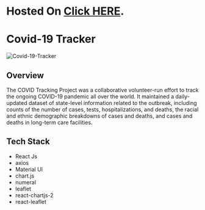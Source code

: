# Hosted On [Click HERE](https://covid19-tracker-e.netlify.app).

<h1>Covid-19 Tracker
</h1>

![Covid-19-Tracker](https://user-images.githubusercontent.com/95031693/168797288-a7742174-c994-43dd-a79f-19067e5def35.png)

<h2>Overview</h2>
<p>The COVID Tracking Project was a collaborative volunteer-run effort to track the ongoing COVID-19 pandemic all over the world. It maintained a daily-updated dataset of state-level information related to the outbreak, including counts of the number of cases, tests, hospitalizations, and deaths, the racial and ethnic demographic breakdowns of cases and deaths, and cases and deaths in long-term care facilities.</p>

<h2>Tech Stack</h2>
<ul>
    <li>React Js</li>
    <li>axios</li>
    <li>Material UI</li>
    <li>chart.js</li>
    <li>numeral</li>
    <li>leaflet</li>
    <li>react-chartjs-2</li>
    <li>react-leaflet</li>
</ul>
